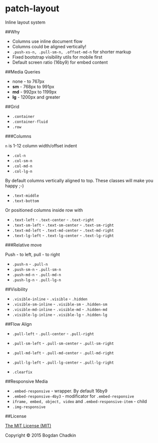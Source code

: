# patch-layout
Inline layout system

##Why

- Columns use inline document flow
- Columns could be aligned vertically!
- `.push-xs-n, .pull-sm-n, .offset-md-n` for shorter markup
- Fixed bootstrap visibility utils for mobile first
- Default screen ratio (16by9) for embed content

##Media Queries

- none - to 767px
- **sm** - 768px to 991px
- **md** - 992px to 1199px
- **lg** - 1200px and greater

##Grid

- `.container`
- `.container-fluid`
- `.row`

###Columns

`n` is 1-12 column width/offset indent

- `.col-n`
- `.col-sm-n`
- `.col-md-n`
- `.col-lg-n`

By default columns vertically aligned to top. These classes will make you happy ;-)

- `.text-middle`
- `.text-bottom`

Or positioned columns inside row with

- `.text-left` - `.text-center` - `.text-right`
- `.text-sm-left` - `.text-sm-center` - `.text-sm-right`
- `.text-md-left` - `.text-md-center` - `.text-md-right`
- `.text-lg-left` - `.text-lg-center` - `.text-lg-right`

###Relative move

Push - to left, pull - to right

- `.push-n` - `.pull-n`
- `.push-sm-n` - `.pull-sm-n`
- `.push-md-n` - `.pull-md-n`
- `.push-lg-n` - `.pull-lg-n`

##Visibility

- `.visible-inline` - `.visible` - `.hidden`
- `.visible-sm-inline` - `.visible-sm` - `.hidden-sm`
- `.visible-md-inline` - `.visible-md` - `.hidden-md`
- `.visible-lg-inline` - `.visible-lg` - `.hidden-lg`

##Flow Align

- `.pull-left` - `.pull-center` - `.pull-right`
- `.pull-sm-left` - `.pull-sm-center` - `.pull-sm-right`
- `.pull-md-left` - `.pull-md-center` - `.pull-md-right`
- `.pull-lg-left` - `.pull-lg-center` - `.pull-lg-right`

- `.clearfix`

##Responsive Media

- `.embed-responsive` - wrapper. By default 16by9
- `.embed-responsive-4by3` - modificator for `.embed-responsive`
- `iframe, embed, object, video` and `.embed-responsive-item` - child
- `.img-responsive`

##License

[The MIT License (MIT)](LICENSE)

Copyright &copy; 2015 Bogdan Chadkin
